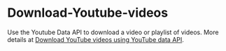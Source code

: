 # Download-Youtube-videos

Use the Youtube Data API to download a video or playlist of videos. 
More details at [Download YouTube videos using YouTube data API](https://shahronak47.wordpress.com/2017/09/14/download-youtube-videos-using-the-youtube-data-api/).
